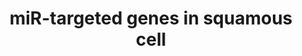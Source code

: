 ---
annotations:
- type: Pathway Ontology
  value: microRNA pathway
authors:
- Samuel Sklar
- MaintBot
- Khanspers
- Zari
- Jmelius
- Mkutmon
- Egonw
- Marvin M2
- Eweitz
description: This catalogue pathway was created using the database from "http://diana.cslab.ece.ntua.gr/tarbase/"
  with exclusions based on evidance type. This pathway only incldes miR targeted genes
  expressed in Muscle cells. This pathway is meant for data mapping.
last-edited: 2021-05-07
organisms:
- Homo sapiens
redirect_from:
- /index.php/Pathway:WP2006
- /instance/WP2006
schema-jsonld:
- '@context': https://schema.org/
  '@id': https://wikipathways.github.io/pathways/WP2006.html
  '@type': Dataset
  creator:
    '@type': Organization
    name: WikiPathways
  description: This catalogue pathway was created using the database from "http://diana.cslab.ece.ntua.gr/tarbase/"
    with exclusions based on evidance type. This pathway only incldes miR targeted
    genes expressed in Muscle cells. This pathway is meant for data mapping.
  keywords:
  - 'HES1 '
  - PWP1
  - MRC2
  - MIR20A
  - COMMD9
  - TBCA
  - NP
  - MIR1-2
  - ADAR
  - GFPT1
  - AP3D1
  - PXDN
  - MIR124-2
  - TXNRD1
  - GNAI2
  - MIR370
  - MIR16-1
  - HMOX1
  - tuba3
  - OPRS1
  - MIR30E
  - HNRPM
  - MIR23B
  - NF2
  - GOLGA7
  - HMGA1
  - SMAD1
  - MIR199A2
  - HBXIP
  - RAI14
  - MIR26A2
  - ACAA2
  - TRAM1
  - MIR34A
  - MIR26A1
  - GYS1
  - DNAJB1
  - ARCN1
  - TMEM59
  - P4HA2
  - POM121
  - CBFB
  - RAB34
  - MIR30D
  - PICALM
  - YWHAQ
  - PKM2
  - ATP6V1C1
  - VEZT / vezatin
  - TICAM2
  - SH3BP4
  - DHX57
  - TMED10
  - SLC38A1
  - 'THBS1 '
  - MIRLET7A2
  - MIR124-3
  - MIRLET7A3
  - MIR30B
  - HOXA7
  - UBE2V1
  - MET
  - PISD
  - E2F3
  - PTMA
  - MIR196A2
  - MIR126
  - SPCS3
  - GALNT7
  - FAM96A
  - ANXA2
  - GAS2L1
  - VCAM1
  - PDCD4
  - CHMP2A
  - DHX40
  - 'CTDSP1 '
  - CUL4B
  - NRAS
  - MIRLET7A1
  - MIR30A
  - AP2A1
  - THBS1
  - PODXL
  - SLC38A2
  - ATRX
  - PDLIM7
  - ATP2A2
  - MIR133B
  - UBE2J1
  - FGF2
  - NEDD4
  - TPM3
  - MPZL1
  - SDCBP
  - MIR133A2
  - TMED2
  - FMNL2
  - SLC12A2
  - IDH1
  - ANPEP
  - LAMC1
  - MIR23A
  - SLC4A10
  - SFRS9
  - FNDC3B
  - SYNE2
  - MAGT1
  - SRPRB
  - PRPF40A
  - MIRLET7B
  - NRP1
  - ARF4
  - AXL
  - MIR124-1
  - TNFRSF10B
  - SEC23A
  - 'MTPN '
  - ATP6V0E
  - ATP6V1F
  - TMED7
  - MAP3K8
  - GALNT1
  - NCL
  - MIR21
  - CPNE8
  - BET1
  - ELOVL5
  - MIR103A1
  - TMEM43
  - MIR199A1
  - PPP1R7
  - KDELC2
  - MIR155
  - AKAP8
  - TPM1
  - MIR1-1
  - RHEB
  - 'ADIPOR2 '
  - MIR196A1
  - MIR16-2
  - SPTLC1
  - MRPL20
  - POLD2
  - RARS
  - MIR30C1
  - MIR375
  - FNDC3A
  - SH3BGRL3
  - MIR30C2
  - TGFBR2
  - ARFIP1
  - MOV10
  - FBXW1B
  - HSD17B12
  - MIR196B
  - MRPS33
  - RTN4
  - MIR29C
  - ANP32B
  - MIR133A1
  - POLR2C
  license: CC0
  name: miR-targeted genes in squamous cell
seo: CreativeWork
title: miR-targeted genes in squamous cell
wpid: WP2006
---